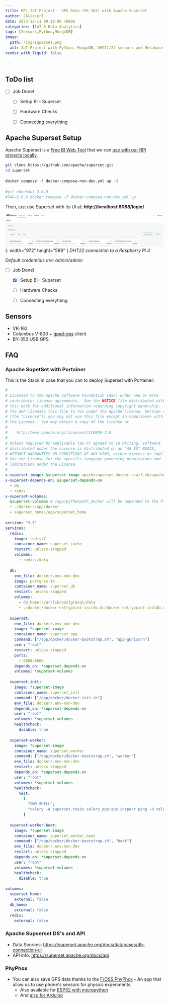 ```yaml
---
title: RPi IoT Project - GPS Data (VK-162) with Apache Superset
author: JAlcocerT
date: 2023-12-11 00:10:00 +0800
categories: [IoT & Data Analytics]
tags: [Sensors,Python,MongoDB]
image:
  path: /img/superset.png
  alt: IoT Project with Python, MongoDB, DHT11/22 sensors and Metabase.
render_with_liquid: false

---
```



## ToDo list

- [ ] Job Done!
  + [ ] Setup BI - Superset
  + [ ] Hardware Checks
  + [ ] Connecting everything


## Apache Superset Setup

Apache Superset is a [Free BI Web Tool](https://superset.apache.org/docs/intro/) that we can [use with our RPi projects locally](https://superset.apache.org/docs/installation/installing-superset-using-docker-compose/).


```sh
git clone https://github.com/apache/superset.git
cd superset

docker compose -f docker-compose-non-dev.yml up -d

#git checkout 3.0.0
#TAG=3.0.0 docker compose -f docker-compose-non-dev.yml up
```

Then, just use Superset with its UI at: **http://localhost:8088/login/**

![Desktop View](/img/superset-working.png){: width="972" height="589" }
_DHT22 connection to a Raspberry Pi 4_

*Default credentials are: admin/admin*

- [ ] Job Done!
  + [x] Setup BI - Superset
  + [ ] Hardware Checks
  + [ ] Connecting everything


## Sensors

* VK-162
* Columbus V-800 + [gpsd-gps](https://gpsd.io/) client
* BY-353 USB GPS


## FAQ

### Apache SupetSet with Portainer

This is the Stack in case that you can to deploy Superset with Portainer:

```yml
#
# Licensed to the Apache Software Foundation (ASF) under one or more
# contributor license agreements.  See the NOTICE file distributed with
# this work for additional information regarding copyright ownership.
# The ASF licenses this file to You under the Apache License, Version 2.0
# (the "License"); you may not use this file except in compliance with
# the License.  You may obtain a copy of the License at
#
#    http://www.apache.org/licenses/LICENSE-2.0
#
# Unless required by applicable law or agreed to in writing, software
# distributed under the License is distributed on an "AS IS" BASIS,
# WITHOUT WARRANTIES OR CONDITIONS OF ANY KIND, either express or implied.
# See the License for the specific language governing permissions and
# limitations under the License.
#
x-superset-image: &superset-image apachesuperset.docker.scarf.sh/apache/superset:${TAG:-latest-dev}
x-superset-depends-on: &superset-depends-on
  - db
  - redis
x-superset-volumes:
  &superset-volumes # /app/pythonpath_docker will be appended to the PYTHONPATH in the final container
  - ./docker:/app/docker
  - superset_home:/app/superset_home

version: "3.7"
services:
  redis:
    image: redis:7
    container_name: superset_cache
    restart: unless-stopped
    volumes:
      - redis:/data

  db:
    env_file: docker/.env-non-dev
    image: postgres:14
    container_name: superset_db
    restart: unless-stopped
    volumes:
      - db_home:/var/lib/postgresql/data
      - ./docker/docker-entrypoint-initdb.d:/docker-entrypoint-initdb.d

  superset:
    env_file: docker/.env-non-dev
    image: *superset-image
    container_name: superset_app
    command: ["/app/docker/docker-bootstrap.sh", "app-gunicorn"]
    user: "root"
    restart: unless-stopped
    ports:
      - 8088:8088
    depends_on: *superset-depends-on
    volumes: *superset-volumes

  superset-init:
    image: *superset-image
    container_name: superset_init
    command: ["/app/docker/docker-init.sh"]
    env_file: docker/.env-non-dev
    depends_on: *superset-depends-on
    user: "root"
    volumes: *superset-volumes
    healthcheck:
      disable: true

  superset-worker:
    image: *superset-image
    container_name: superset_worker
    command: ["/app/docker/docker-bootstrap.sh", "worker"]
    env_file: docker/.env-non-dev
    restart: unless-stopped
    depends_on: *superset-depends-on
    user: "root"
    volumes: *superset-volumes
    healthcheck:
      test:
        [
          "CMD-SHELL",
          "celery -A superset.tasks.celery_app:app inspect ping -d celery@$$HOSTNAME",
        ]

  superset-worker-beat:
    image: *superset-image
    container_name: superset_worker_beat
    command: ["/app/docker/docker-bootstrap.sh", "beat"]
    env_file: docker/.env-non-dev
    restart: unless-stopped
    depends_on: *superset-depends-on
    user: "root"
    volumes: *superset-volumes
    healthcheck:
      disable: true

volumes:
  superset_home:
    external: false
  db_home:
    external: false
  redis:
    external: false
```


### Apache Supserset DS's and API

* Data Sources: <https://superset.apache.org/docs/databases/db-connection-ui>
* API info: <https://superset.apache.org/docs/api>

### PhyPhox

* You can also save GPS data thanks to the [F/OSS PhyPhox](https://github.com/phyphox/phyphox-android) - An app that allow us to use phone's sensors for physics experiments:
  * Also available for [ESP32 with micropython](https://github.com/phyphox/phyphox-micropython)
  * And [also for Arduino](https://github.com/phyphox/phyphox-arduino)